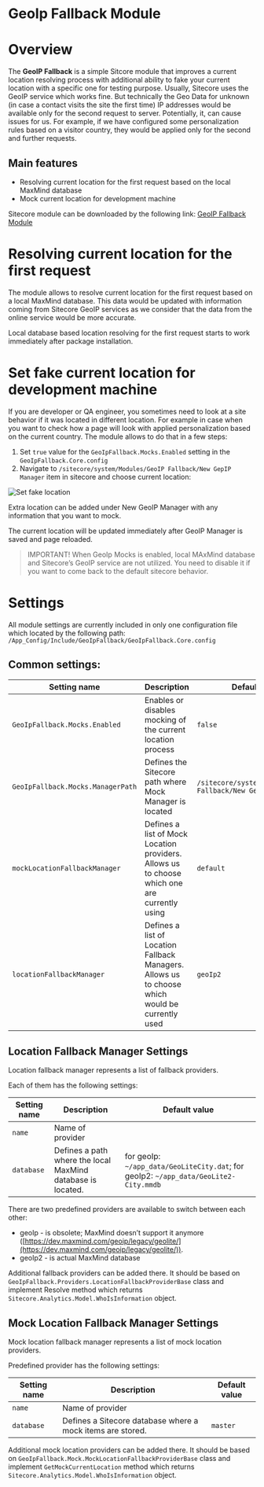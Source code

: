 # GeoIp Fallback Module

# Overview

The **GeoIP Fallback** is a simple Sitcore module that improves a current location resolving process with additional ability to fake your current location with a specific one for testing purpose. Usually, Sitecore uses the GeoIP service which works fine. But technically the Geo Data for unknown (in case a contact visits the site the first time) IP addresses would be available only for the second request to server. Potentially, it, can cause issues for us. For example, if we have configured some personalization rules based on a visitor country, they would be applied only for the second and further requests.

## Main features

- Resolving current location for the first request based on the local MaxMind database
- Mock current location for development machine

Sitecore module can be downloaded by the following link: [GeoIP Fallback Module](https://github.com/ampach/GeoIpFallback/raw/master/Module/GeoIP%20Fallback-1.0.zip) 

# Resolving current location for the first request

The module allows to resolve current location for the first request based on a local MaxMind database. This data would be updated with information coming from Sitecore GeoIP services as we consider that the data from the online service would be more accurate.

Local database based location resolving for the first request starts to work immediately after package installation.

# Set fake current location for development machine

If you are developer or QA engineer, you sometimes need to look at a site behavior if it was located in different location. For example in case when you want to check how a page will look with applied personalization based on the current country. The module allows to do that in a few steps:

1. Set `true` value for the `GeoIpFallback.Mocks.Enabled` setting in the `GeoIpFallback.Core.config`
2. Navigate to `/sitecore/system/Modules/GeoIP Fallback/New GepIP Manager` item in sitecore and choose current location:

![Set fake location](https://user-images.githubusercontent.com/1925984/40304688-5df75f90-5d00-11e8-91ba-1a3ded1414ae.png)

Extra location can be added under New GeoIP Manager with any information that you want to mock.

The current location will be updated immediately after GeoIP Manager is saved and page reloaded.

> IMPORTANT! When GeoIp Mocks is enabled, local MAxMind database and Sitecore’s GeoIP service are not utilized. You need to disable it if you want to come back to the default sitecore behavior.

# Settings

All module settings are currently included in only one configuration file which located by the following path: `/App_Config/Include/GeoIpFallback/GeoIpFallback.Core.config`

## Common settings:

| Setting name  | Description | Default value |
| ------------- | ------------- | ------------- |
| `GeoIpFallback.Mocks.Enabled`  | Enables or disables mocking of the current location process  | `false`  |
| `GeoIpFallback.Mocks.ManagerPath`  | Defines the Sitecore path where Mock Manager is located  | `/sitecore/system/Modules/GeoIP Fallback/New GepIP Manager`  |
| `mockLocationFallbackManager`  | Defines a list of Mock Location providers. Allows us to choose which one are currently using  | `default`  |
| `locationFallbackManager`  | Defines a list of Location Fallback Managers. Allows us to choose which would be currently used  | `geoIp2`  |

## Location Fallback Manager Settings

Location fallback manager represents a list of fallback providers. 

Each of them has the following settings:

| Setting name  | Description | Default value |
| ------------- | ------------- | ------------- |
| `name`  | Name of provider  |   |
| `database`  | Defines a path where the local MaxMind database is located.  | for geoIp: `~/app_data/GeoLiteCity.dat`; for geoIp2: `~/app_data/GeoLite2-City.mmdb`  |

There are two predefined providers are available to switch between each other:
- geoIp - is obsolete; MaxMind doesn’t support it anymore ([https://dev.maxmind.com/geoip/legacy/geolite/](https://dev.maxmind.com/geoip/legacy/geolite/)). 
- geoIp2 - is actual MaxMind database

Additional fallback providers can be added there. It should be based on `GeoIpFallback.Providers.LocationFallbackProviderBase` class and implement Resolve method which returns `Sitecore.Analytics.Model.WhoIsInformation` object.

## Mock Location Fallback Manager Settings

Mock location fallback manager represents a list of mock location providers.
 
Predefined provider has the following settings:	

| Setting name  | Description | Default value |
| ------------- | ------------- | ------------- |
| `name`  | Name of provider  |   |
| `database`  | Defines a Sitecore database where a mock items are stored.  | `master`  |

Additional mock location providers can be added there. It should be based on `GeoIpFallback.Mock.MockLocationFallbackProviderBase` class and implement `GetMockCurrentLocation` method which returns `Sitecore.Analytics.Model.WhoIsInformation` object.
